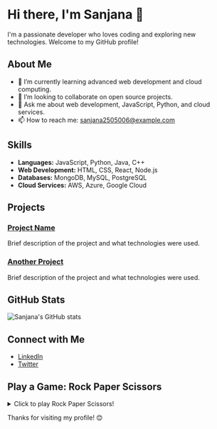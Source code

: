 # Hi there, I'm Sanjana 👋

I'm a passionate developer who loves coding and exploring new technologies. Welcome to my GitHub profile!

## About Me

- 🌱 I’m currently learning advanced web development and cloud computing.
- 👯 I’m looking to collaborate on open source projects.
- 💬 Ask me about web development, JavaScript, Python, and cloud services.
- 📫 How to reach me: sanjana2505006@example.com

## Skills

- **Languages:** JavaScript, Python, Java, C++
- **Web Development:** HTML, CSS, React, Node.js
- **Databases:** MongoDB, MySQL, PostgreSQL
- **Cloud Services:** AWS, Azure, Google Cloud

## Projects

### [Project Name](https://github.com/sanjana2505006/project-name)
Brief description of the project and what technologies were used.

### [Another Project](https://github.com/sanjana2505006/another-project)
Brief description of the project and what technologies were used.

## GitHub Stats

![Sanjana's GitHub stats](https://github-readme-stats.vercel.app/api?username=sanjana2505006&show_icons=true&theme=radical)

## Connect with Me

- [LinkedIn](https://www.linkedin.com/in/sanjana2505006)
- [Twitter](https://twitter.com/sanjana2505006)

## Play a Game: Rock Paper Scissors

<details>
  <summary>Click to play Rock Paper Scissors!</summary>
  <br>
  <div>
    <button onclick="play('rock')">Rock</button>
    <button onclick="play('paper')">Paper</button>
    <button onclick="play('scissors')">Scissors</button>
    <p id="result"></p>
  </div>
  <script>
    function play(userChoice) {
      const choices = ['rock', 'paper', 'scissors'];
      const computerChoice = choices[Math.floor(Math.random() * 3)];
      let result = '';

      if (userChoice === computerChoice) {
        result = "It's a tie!";
      } else if ((userChoice === 'rock' && computerChoice === 'scissors') || 
                 (userChoice === 'paper' && computerChoice === 'rock') || 
                 (userChoice === 'scissors' && computerChoice === 'paper')) {
        result = 'You win!';
      } else {
        result = 'You lose!';
      }

      document.getElementById('result').innerText = `You chose ${userChoice}, computer chose ${computerChoice}. ${result}`;
    }
  </script>
</details>

Thanks for visiting my profile! 😊
